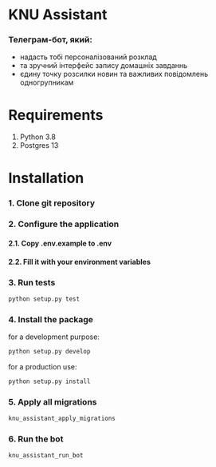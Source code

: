 # KNU Assistant

### Телеграм-бот, який:
- надасть тобі персоналізований розклад 
- та зручний інтерфейс запису домашніх завданнь
- єдину точку розсилки новин та важливих повідомлень одногрупникам


# Requirements
1. Python 3.8
2. Postgres 13


# Installation
### 1. Clone git repository
### 2. Configure the application
#### 2.1. Copy .env.example to .env
#### 2.2. Fill it with your environment variables
### 3. Run tests
```bash
python setup.py test
```
### 4. Install the package
for a development purpose:
```bash
python setup.py develop
```
for a production use:
```bash
python setup.py install
```
### 5. Apply all migrations
```bash
knu_assistant_apply_migrations
```
### 6. Run the bot
```bash
knu_assistant_run_bot
```
